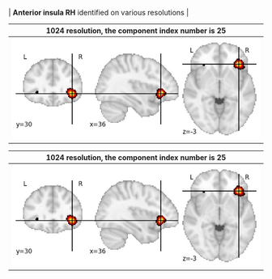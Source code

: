 


| **Anterior insula RH** identified on various resolutions |

| 1024 resolution, the component index number is 25|  
|:---:|  
| ![Component 1024](../1024/final/25.jpg "From component 1024: Anterior insula RH") |

| 1024 resolution, the component index number is 25|  
|:---:|  
| ![Component 1024](../1024/final/25.jpg "From component 1024: Anterior insula RH") |